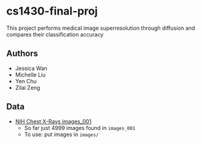 # cs1430-final-proj

This project performs medical image superresolution through diffusion and compares their classification accuracy

## Authors
- Jessica Wan
- Michelle Liu
- Yen Chu
- Zilai Zeng

## Data
- [NIH Chest X-Rays images_001](https://www.kaggle.com/datasets/nih-chest-xrays/data?resource=download&select=images_001)
  - So far just 4999 images found in `images_001`
  - To use: put images in `images/`